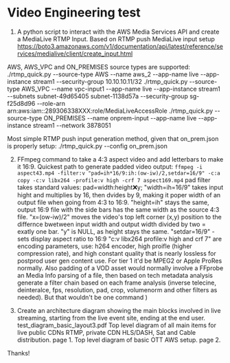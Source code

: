 # Video Engineering test

1. A python script to interact with the AWS Media Services API and create a MediaLive RTMP Input.
Based on RTMP push MediaLive input setup https://boto3.amazonaws.com/v1/documentation/api/latest/reference/services/medialive/client/create_input.html

AWS, AWS_VPC and ON_PREMISES source types are supported:
./rtmp_quick.py --source-type AWS --name aws_2 --app-name live --app-instance stream1  --security-group 10.10.10.11/32
./rtmp_quick.py --source-type AWS_VPC --name vpc-input1 --app-name live --app-instance stream1 --subnets subnet-49d65405 subnet-1138d57a  --security-group sg-f25d8d96  --role-arn arn:aws:iam::289306338XXX:role/MediaLiveAccessRole
./rtmp_quick.py --source-type ON_PREMISES --name onprem-input --app-name live --app-instance stream1 --network 3878051

Most simple RTMP push input generation method, given that on_prem.json is properly setup:
./rtmp_quick.py --config on_prem.json


2. FFmpeg command to take a 4:3 aspect video and add letterbars to make it 16:9.
Quickest path to generate padded video output: `ffmpeg -i aspect43.mp4 -filter:v "pad=ih*16/9:ih:(ow-iw)/2,setdar=16/9" -c:a copy -c:v libx264 -profile:v high -crf 7 aspect169.mp4`
pad filter takes standard values: pad=width:height:x:y; 
"width=ih=16/9" takes input hight and multiplies by 16, then dvides by 9, making it poper width of an output file when going from 4:3 to 16:9.
"height=ih" stays the same, output 16:9 file with the side bars has the same width as the source 4:3 file.
"x=(ow-iw)/2" moves the video's top left corner (x,y) position to the differnce bwetween input width and output width divided by two = exatly one bar.
"y" is NULL, as height stays the same.
"setdar=16/9" - sets display aspect ratio to 16:9
"c:v libx264 profile:v high and crf 7" are encoding parameters, use: h264 encoder,  high proifle (higher compression rate), and high constant quality that is nearly lossless for postprod user gen content use. For tier 1 it'd be MPEG2 or Apple ProRes normally. Also padding of a VOD asset would normally involve a FFprobe an Media Info parsing of a file, then based on tech metadata analysis generate a filter chain based on each frame analysis (inverse telecine, deinteralce, fps, resolution, pad, crop, volumenorm and other filters as needed). But that wouldn't be one command )

3. Create an architecture diagram showing the main blocks involved in live streaming, starting from the live event site, ending at the end user.
test_diagram_basic_layout3.pdf
Top level diagram of all main items for live public CDNs RTMP, private CDN HLS/DASH, Sat and Cable distribution. page 1.
Top level diagram of basic OTT AWS setup. page 2.

Thanks!

